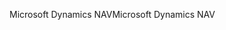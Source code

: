 <span data-ttu-id="f703d-101">Microsoft Dynamics NAV</span><span class="sxs-lookup"><span data-stu-id="f703d-101">Microsoft Dynamics NAV</span></span>